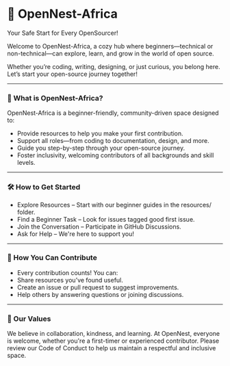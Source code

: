 # 🌸 OpenNest-Africa

Your Safe Start for Every OpenSourcer!

Welcome to OpenNest-Africa, a cozy hub where beginners—technical or non-technical—can explore, learn, and grow in the world of open source.

Whether you’re coding, writing, designing, or just curious, you belong here. Let’s start your open-source journey together!

---

### 🌟 What is OpenNest-Africa?

OpenNest-Africa is a beginner-friendly, community-driven space designed to:

- Provide resources to help you make your first contribution.
- Support all roles—from coding to documentation, design, and more.
- Guide you step-by-step through your open-source journey.
- Foster inclusivity, welcoming contributors of all backgrounds and skill levels.

---

### 🛠️ How to Get Started

- Explore Resources – Start with our beginner guides in the resources/ folder.
- Find a Beginner Task – Look for issues tagged good first issue.
- Join the Conversation – Participate in GitHub Discussions.
- Ask for Help – We're here to support you!

---

### 🌱 How You Can Contribute

- Every contribution counts! You can:
- Share resources you’ve found useful.
- Create an issue or pull request to suggest improvements.
- Help others by answering questions or joining discussions.

---

### 💌 Our Values

We believe in collaboration, kindness, and learning.
At OpenNest, everyone is welcome, whether you're a first-timer or experienced contributor. Please review our Code of Conduct to help us maintain a respectful and inclusive space.

